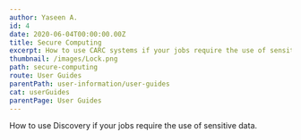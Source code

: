 ```yaml
---
author: Yaseen A.
id: 4
date: 2020-06-04T00:00:00.00Z
title: Secure Computing
excerpt: How to use CARC systems if your jobs require the use of sensitive data.
thumbnail: /images/Lock.png
path: secure-computing
route: User Guides
parentPath: user-information/user-guides
cat: userGuides
parentPage: User Guides
---
```

How to use Discovery if your jobs require the use of sensitive data.
